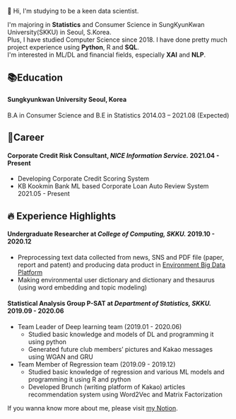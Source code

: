 :wave: Hi, I'm studying to be a keen data scientist. 
  
I'm majoring in **Statistics** and Consumer Science in SungKyunKwan University(SKKU) in Seoul, S.Korea.  
Plus, I have studied Computer Science since 2018. I have done pretty much project experience using **Python**, R and **SQL**.  
I'm interested in ML/DL and financial fields, especially **XAI** and **NLP**.

## 📚Education
#### **Sungkyunkwan University       Seoul, Korea**
B.A in Consumer Science and B.E in Statistics       2014.03 – 2021.08 (Expected)

## 💼Career
#### **Corporate Credit Risk Consultant, *NICE Information Service.***       2021.04 - Present
  - Developing Corporate Credit Scoring System
  - KB Kookmin Bank ML based Corporate Loan Auto Review System        2021.05 - Present


## :fire: Experience Highlights
#### **Undergraduate Researcher at *College of Computing, SKKU.***       2019.10 - 2020.12
  - Preprocessing text data collected from news, SNS and PDF file (paper, report and patent) and producing data product in [Environment Big Data Platform](https://www.bigdata-environment.kr/user/main.do)
  - Making environmental user dictionary and dictionary and thesaurus (using word embedding and topic modeling)

#### **Statistical Analysis Group P-SAT at *Department of Statistics, SKKU.***        2019.09 - 2020.06
  - Team Leader of Deep learning team (2019.01 - 2020.06)
    - Studied basic knowledge and models of DL and programming it using python
    - Generated future club members’ pictures and Kakao messages using WGAN and GRU
  - Team Member of Regression team (2019.09 - 2019.12)
    - Studied basic knowledge of regression and various ML models and programming it using R and python
    - Developed Brunch (writing platform of Kakao) articles recommendation system using Word2Vec and Matrix Factorization

If you wanna know more about me, please visit [my Notion](https://bit.ly/3bI1w6y).

<!--
**circle-sphere/circle-sphere** is a ✨ _special_ ✨ repository because its `README.md` (this file) appears on your GitHub profile.
Here are some ideas to get you started:

- 🔭 I’m currently working on ...
- 🌱 I’m currently learning ...
- 👯 I’m looking to collaborate on ...
- 🤔 I’m looking for help with ...
- 💬 Ask me about ...
- 📫 How to reach me: ...
- 😄 Pronouns: ...
- ⚡ Fun fact: ...
-->
